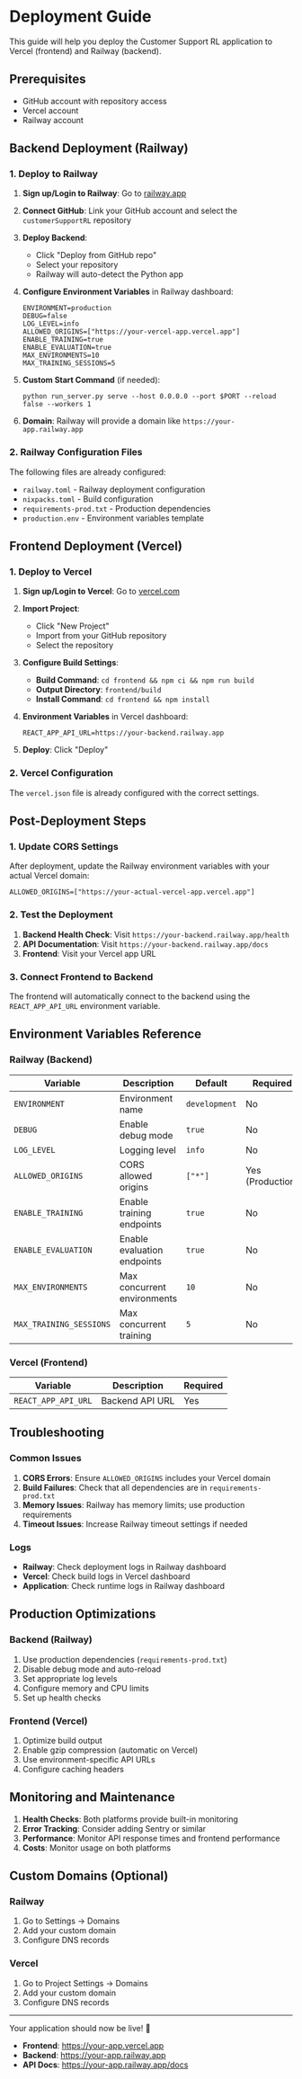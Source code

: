 # Deployment Guide

This guide will help you deploy the Customer Support RL application to Vercel (frontend) and Railway (backend).

## Prerequisites

- GitHub account with repository access
- Vercel account
- Railway account

## Backend Deployment (Railway)

### 1. Deploy to Railway

1. **Sign up/Login to Railway**: Go to [railway.app](https://railway.app)

2. **Connect GitHub**: Link your GitHub account and select the `customerSupportRL` repository

3. **Deploy Backend**:
   - Click "Deploy from GitHub repo"
   - Select your repository
   - Railway will auto-detect the Python app

4. **Configure Environment Variables** in Railway dashboard:
   ```
   ENVIRONMENT=production
   DEBUG=false
   LOG_LEVEL=info
   ALLOWED_ORIGINS=["https://your-vercel-app.vercel.app"]
   ENABLE_TRAINING=true
   ENABLE_EVALUATION=true
   MAX_ENVIRONMENTS=10
   MAX_TRAINING_SESSIONS=5
   ```

5. **Custom Start Command** (if needed):
   ```
   python run_server.py serve --host 0.0.0.0 --port $PORT --reload false --workers 1
   ```

6. **Domain**: Railway will provide a domain like `https://your-app.railway.app`

### 2. Railway Configuration Files

The following files are already configured:
- `railway.toml` - Railway deployment configuration
- `nixpacks.toml` - Build configuration
- `requirements-prod.txt` - Production dependencies
- `production.env` - Environment variables template

## Frontend Deployment (Vercel)

### 1. Deploy to Vercel

1. **Sign up/Login to Vercel**: Go to [vercel.com](https://vercel.com)

2. **Import Project**:
   - Click "New Project"
   - Import from your GitHub repository
   - Select the repository

3. **Configure Build Settings**:
   - **Build Command**: `cd frontend && npm ci && npm run build`
   - **Output Directory**: `frontend/build`
   - **Install Command**: `cd frontend && npm install`

4. **Environment Variables** in Vercel dashboard:
   ```
   REACT_APP_API_URL=https://your-backend.railway.app
   ```

5. **Deploy**: Click "Deploy"

### 2. Vercel Configuration

The `vercel.json` file is already configured with the correct settings.

## Post-Deployment Steps

### 1. Update CORS Settings

After deployment, update the Railway environment variables with your actual Vercel domain:

```
ALLOWED_ORIGINS=["https://your-actual-vercel-app.vercel.app"]
```

### 2. Test the Deployment

1. **Backend Health Check**: Visit `https://your-backend.railway.app/health`
2. **API Documentation**: Visit `https://your-backend.railway.app/docs`
3. **Frontend**: Visit your Vercel app URL

### 3. Connect Frontend to Backend

The frontend will automatically connect to the backend using the `REACT_APP_API_URL` environment variable.

## Environment Variables Reference

### Railway (Backend)

| Variable | Description | Default | Required |
|----------|-------------|---------|----------|
| `ENVIRONMENT` | Environment name | `development` | No |
| `DEBUG` | Enable debug mode | `true` | No |
| `LOG_LEVEL` | Logging level | `info` | No |
| `ALLOWED_ORIGINS` | CORS allowed origins | `["*"]` | Yes (Production) |
| `ENABLE_TRAINING` | Enable training endpoints | `true` | No |
| `ENABLE_EVALUATION` | Enable evaluation endpoints | `true` | No |
| `MAX_ENVIRONMENTS` | Max concurrent environments | `10` | No |
| `MAX_TRAINING_SESSIONS` | Max concurrent training | `5` | No |

### Vercel (Frontend)

| Variable | Description | Required |
|----------|-------------|----------|
| `REACT_APP_API_URL` | Backend API URL | Yes |

## Troubleshooting

### Common Issues

1. **CORS Errors**: Ensure `ALLOWED_ORIGINS` includes your Vercel domain
2. **Build Failures**: Check that all dependencies are in `requirements-prod.txt`
3. **Memory Issues**: Railway has memory limits; use production requirements
4. **Timeout Issues**: Increase Railway timeout settings if needed

### Logs

- **Railway**: Check deployment logs in Railway dashboard
- **Vercel**: Check build logs in Vercel dashboard
- **Application**: Check runtime logs in Railway dashboard

## Production Optimizations

### Backend (Railway)

1. Use production dependencies (`requirements-prod.txt`)
2. Disable debug mode and auto-reload
3. Set appropriate log levels
4. Configure memory and CPU limits
5. Set up health checks

### Frontend (Vercel)

1. Optimize build output
2. Enable gzip compression (automatic on Vercel)
3. Use environment-specific API URLs
4. Configure caching headers

## Monitoring and Maintenance

1. **Health Checks**: Both platforms provide built-in monitoring
2. **Error Tracking**: Consider adding Sentry or similar
3. **Performance**: Monitor API response times and frontend performance
4. **Costs**: Monitor usage on both platforms

## Custom Domains (Optional)

### Railway
1. Go to Settings → Domains
2. Add your custom domain
3. Configure DNS records

### Vercel
1. Go to Project Settings → Domains
2. Add your custom domain
3. Configure DNS records

---

Your application should now be live! 🚀

- **Frontend**: https://your-app.vercel.app
- **Backend**: https://your-app.railway.app
- **API Docs**: https://your-app.railway.app/docs
